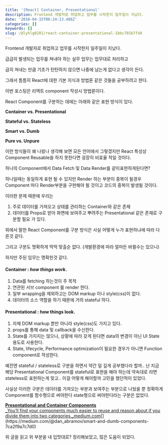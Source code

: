 ```yaml
---
title: '[React] Container, Presentational'
description: Frontend 개발자로 취업하고 업무를 시작한지 일주일이 지났다.
date: '2018-04-15T06:24:13.486Z'
categories: []
keywords: []
slug: /@lyhlg0201/react-container-presentational-1bbc701b7fd4
---
```


Frontend 개발자로 취업하고 업무를 시작한지 일주일이 지났다.

급급히 발생되는 업무를 쳐내야 하는 실무 업무는 업무대로 처리하고

급히 쳐내는 만큼 기초가 탄탄하지 않으면 나중에 남는게 없다고 생각이 든다.

그래서 틈틈히 React에 대한 기본 지식과 방법론 같은 것들을 공부하려고 한다.

이번 포스팅은 리액트 component 작성시 방법론이다.

React Component를 구분하는 데에는 아래와 같은 표현 방식이 있다.

**Container vs. Presentational**

**Stateful vs. Stateless**

**Smart vs. Dumb**

**Pure vs. Unpure**

이런 방식들이 왜 나왔나 생각해 보면 모든 언어에서 그렇겠지만 React 특성상 Component Reusable을 하지 못한다면 굉장히 비효율 적일 것이다.

하나의 Component에서 Data Fetch 및 Data Render를 같이표현하게된다면?

하나일때는 동일하게 표현 될 수 있지만 Render 하는 부분이 중복이 될경우 Component 마다 Render부분을 구현해야 될 것이고 코드의 중복이 발생될 것이다.

이러한 문제 때문에 우리는

1.  주로 데이터를 가져오고 상태를 관리하는 Container와 같은 존재
2.  데이터를 Props로 받아 화면에 보여주고 뿌려주는 Presentational 같은 존재로 구분할 필요 가 있다.

위에서 말한 React Component를 구분 방식은 사실 어떻게 누가 표현하냐에 따라 다른것 같다.

그리고 구분도 명확하게 딱딱 맞출순 없다. (개발환경에 따라 얼마든 바뀔수는 있으니)

하지만 주된 임무는 명확한것 같다.

#### Container : _how things work_.

1.  Data를 fetching 하는것이 주 목적
2.  연관된 서브 component 를 render 한다.
3.  일부 wrapping을 제외하고는 DOM markup 이나 style(css)이 없다.
4.  데이터의 소스 역할을 하기 때문에 거의 stateful 하다.

#### **Presentational : how things look.**

1.  자체 DOM markup 뿐만 아니라 style(css)도 가지고 있다.
2.  props를 통해 data 및 callback을 수신한다.
3.  State를 가지지는 않으나, 상황에 따라 갖게 된다면 data의 변경이 아닌 UI State 용도로 사용한다.
4.  State, lifecycle, Performance optimization이 필요한 경우가 아니면 Function component로 작성한다.

예전엔 stateful / stateless로 구분을 하면서 약간 덜 깊게 공부했다라 할까.. 난 지금 해당 Presentational Component를 stateful로 표현을 해야 하는데 약속대로 라면 stateless로 표현하는게 맞고.. 이걸 어떻게 해야할까 고민을 했던적이 있었다.

사실상 이러한 구분은 데이터를 가져오는 부분과 보여주는 부분으로 나눴을 뿐 정확하게 Component를 함수형으로 써야한다 state형으로 써야한다라는 구분은 없었다.

[**Presentational and Container Components**  
_You’ll find your components much easier to reuse and reason about if you divide them into two categories._medium.com](https://medium.com/@dan_abramov/smart-and-dumb-components-7ca2f9a7c7d0 "https://medium.com/@dan_abramov/smart-and-dumb-components-7ca2f9a7c7d0")[](https://medium.com/@dan_abramov/smart-and-dumb-components-7ca2f9a7c7d0)

위 글을 읽고 위 부분을 내 입맛대로? 정리해보았고, 많은 도움이 되었다.